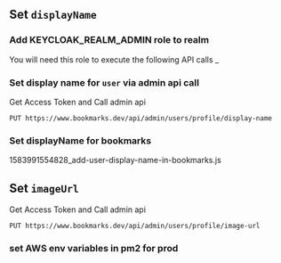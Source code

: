 ## Set `displayName`

### Add **KEYCLOAK_REALM_ADMIN** role to realm
You will need this role to execute the following API calls
_
### Set display name for `user` via admin api call
Get Access Token and Call admin api
```
PUT https://www.bookmarks.dev/api/admin/users/profile/display-name
```

### Set displayName for bookmarks
1583991554828_add-user-display-name-in-bookmarks.js

## Set `imageUrl`

Get Access Token and Call admin api
```
PUT https://www.bookmarks.dev/api/admin/users/profile/image-url
```

### set AWS env variables in pm2 for prod

